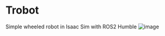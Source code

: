 # Trobot
Simple wheeled robot in Isaac  Sim with ROS2 Humble
![image](https://github.com/user-attachments/assets/4b5a17ea-d924-4a45-b6d2-3ff16d27198c)
